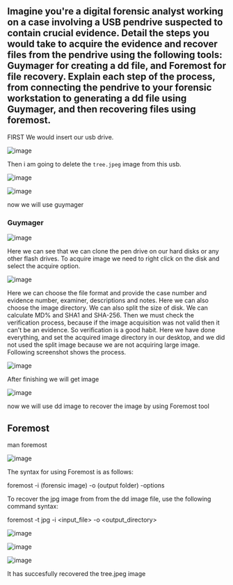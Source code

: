 ## Imagine you're a digital forensic analyst working on a case involving a USB pendrive suspected to contain crucial evidence. Detail the steps you would take to acquire the evidence and recover files from the pendrive using the following tools: Guymager for creating a dd file, and Foremost for file recovery. Explain each step of the process, from connecting the pendrive to your forensic workstation to generating a dd file using Guymager, and then recovering files using foremost.

FIRST We would insert our usb drive.

![image](https://github.com/RahulMMenon011/Cyber_Forensics/assets/140642506/79f2ca85-e615-4e69-9571-957536a3d784)

Then i am going to delete the `tree.jpeg` image from this usb.

![image](https://github.com/RahulMMenon011/Cyber_Forensics/assets/140642506/92dabdc0-2a2b-4f4b-b948-e69b6eb9decd)

![image](https://github.com/RahulMMenon011/Cyber_Forensics/assets/140642506/167d6e5b-7ed2-4ec5-a260-cb1d46166c64)

now we will use guymager

### Guymager 

![image](https://github.com/RahulMMenon011/Cyber_Forensics/assets/140642506/e17f3c8f-4f70-46d8-a1cb-b0b6e0f296d1)

Here we can see that we can clone the pen drive on our hard disks or any other flash drives. To acquire image we need to right click on the disk and select the acquire option.

![image](https://github.com/RahulMMenon011/Cyber_Forensics/assets/140642506/d11635a8-dfa1-4bf9-875f-5fca6f063f4e)

Here we can choose the file format and provide the case number and evidence number, examiner, descriptions and notes. Here we can also choose the image directory. We can also split the size of disk. We can calculate MD% and SHA1 and SHA-256. Then we must check the verification process, because if the image acquisition was not valid then it can't be an evidence. So verification is a good habit. Here we have done everything, and set the acquired image directory in our desktop, and we did not used the split image because we are not acquiring large image. Following screenshot shows the process.

![image](https://github.com/RahulMMenon011/Cyber_Forensics/assets/140642506/8f7d5912-6ccc-426b-ba80-31e8c7f42ac9)

After finishing we will get image

![image](https://github.com/RahulMMenon011/Cyber_Forensics/assets/140642506/623e7b32-9829-4c5d-a4ce-e54d5a619f74)

now we will use dd image to recover the image by using Foremost tool

## Foremost

man foremost

![image](https://github.com/RahulMMenon011/Cyber_Forensics/assets/140642506/be96a81a-92f4-4a3b-ab39-69f2b24c97ea)

The syntax for using Foremost is as follows:

foremost -i (forensic image) -o (output folder) -options

To recover the jpg image from from the dd image file, use the following command syntax:

foremost -t jpg -i <input_file> -o <output_directory>

![image](https://github.com/RahulMMenon011/Cyber_Forensics/assets/140642506/328fb5f1-62fa-48c0-89e8-34d1224245e6)

![image](https://github.com/RahulMMenon011/Cyber_Forensics/assets/140642506/9302b528-3496-4f53-9ef1-5803987ff1bd)

![image](https://github.com/RahulMMenon011/Cyber_Forensics/assets/140642506/d7e7ffc3-4981-4818-b110-5930ec0b8ae7)

It has succesfully recovered the tree.jpeg image


